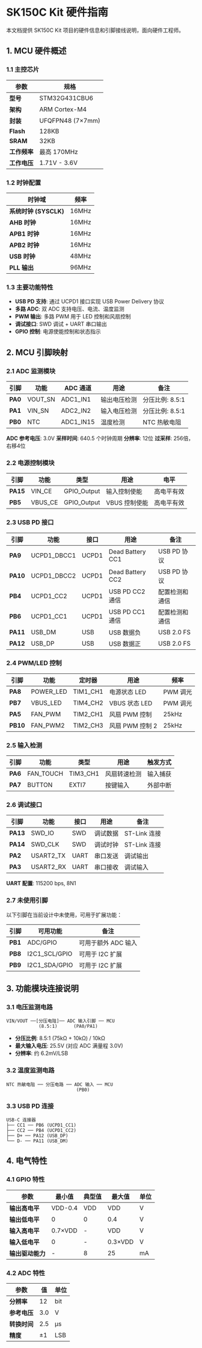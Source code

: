 # SK150C Kit 硬件指南

本文档提供 SK150C Kit 项目的硬件信息和引脚接线说明，面向硬件工程师。

## 1. MCU 硬件概述

### 1.1 主控芯片

| 参数 | 规格 |
|------|------|
| **型号** | STM32G431CBU6 |
| **架构** | ARM Cortex-M4 |
| **封装** | UFQFPN48 (7×7mm) |
| **Flash** | 128KB |
| **SRAM** | 32KB |
| **工作频率** | 最高 170MHz |
| **工作电压** | 1.71V - 3.6V |

### 1.2 时钟配置

| 时钟域 | 频率 |
|--------|------|
| **系统时钟 (SYSCLK)** | 16MHz |
| **AHB 时钟** | 16MHz |
| **APB1 时钟** | 16MHz |
| **APB2 时钟** | 16MHz |
| **USB 时钟** | 48MHz |
| **PLL 输出** | 96MHz |

### 1.3 主要功能特性

- **USB PD 支持**: 通过 UCPD1 接口实现 USB Power Delivery 协议
- **多路 ADC**: 双 ADC 支持电压、电流、温度监测
- **PWM 输出**: 多路 PWM 用于 LED 控制和风扇控制
- **调试接口**: SWD 调试 + UART 串口输出
- **GPIO 控制**: 电源使能控制和状态指示

## 2. MCU 引脚映射

### 2.1 ADC 监测模块

| 引脚 | 功能 | ADC 通道 | 用途 | 备注 |
|------|------|----------|------|------|
| **PA0** | VOUT_SN | ADC1_IN1 | 输出电压检测 | 分压比例: 8.5:1 |
| **PA1** | VIN_SN | ADC2_IN2 | 输入电压检测 | 分压比例: 8.5:1 |
| **PB0** | NTC | ADC1_IN15 | 温度检测 | NTC 热敏电阻 |

**ADC 参考电压**: 3.0V
**采样时间**: 640.5 个时钟周期
**分辨率**: 12位
**过采样**: 256倍，右移4位

### 2.2 电源控制模块

| 引脚 | 功能 | 类型 | 用途 | 电平 |
|------|------|------|------|------|
| **PA15** | VIN_CE | GPIO_Output | 输入控制使能 | 高电平有效 |
| **PB5** | VBUS_CE | GPIO_Output | VBUS 控制使能 | 高电平有效 |

### 2.3 USB PD 接口

| 引脚 | 功能 | 接口 | 用途 | 备注 |
|------|------|------|------|------|
| **PA9** | UCPD1_DBCC1 | UCPD1 | Dead Battery CC1 | USB PD 协议 |
| **PA10** | UCPD1_DBCC2 | UCPD1 | Dead Battery CC2 | USB PD 协议 |
| **PB4** | UCPD1_CC2 | UCPD1 | USB PD CC2 通信 | 配置检测和通信 |
| **PB6** | UCPD1_CC1 | UCPD1 | USB PD CC1 通信 | 配置检测和通信 |
| **PA11** | USB_DM | USB | USB 数据负 | USB 2.0 FS |
| **PA12** | USB_DP | USB | USB 数据正 | USB 2.0 FS |

### 2.4 PWM/LED 控制

| 引脚 | 功能 | 定时器 | 用途 | 频率 |
|------|------|---------|------|------|
| **PA8** | POWER_LED | TIM1_CH1 | 电源状态 LED | PWM 调光 |
| **PB7** | VBUS_LED | TIM4_CH2 | VBUS 状态 LED | PWM 调光 |
| **PA5** | FAN_PWM | TIM2_CH1 | 风扇 PWM 控制 | 25kHz |
| **PB10** | FAN_PWM2 | TIM2_CH3 | 风扇 PWM 控制 2 | 25kHz |

### 2.5 输入检测

| 引脚 | 功能 | 类型 | 用途 | 触发方式 |
|------|------|------|------|----------|
| **PA6** | FAN_TOUCH | TIM3_CH1 | 风扇转速检测 | 输入捕获 |
| **PA7** | BUTTON | EXTI7 | 按键输入 | 外部中断 |

### 2.6 调试接口

| 引脚 | 功能 | 接口 | 用途 | 备注 |
|------|------|------|------|------|
| **PA13** | SWD_IO | SWD | 调试数据 | ST-Link 连接 |
| **PA14** | SWD_CLK | SWD | 调试时钟 | ST-Link 连接 |
| **PA2** | USART2_TX | UART | 串口发送 | 调试输出 |
| **PA3** | USART2_RX | UART | 串口接收 | 调试输入 |

**UART 配置**: 115200 bps, 8N1

### 2.7 未使用引脚

以下引脚在当前设计中未使用，可用于扩展功能：

| 引脚 | 可用功能 | 备注 |
|------|----------|------|
| **PB1** | ADC/GPIO | 可用于额外 ADC 输入 |
| **PB8** | I2C1_SCL/GPIO | 可用于 I2C 扩展 |
| **PB9** | I2C1_SDA/GPIO | 可用于 I2C 扩展 |

## 3. 功能模块连接说明

### 3.1 电压监测电路

```text
VIN/VOUT ──[分压电阻]── ADC 输入引脚 ── MCU
            (8.5:1)      (PA0/PA1)
```

- **分压比例**: 8.5:1 (75kΩ + 10kΩ) / 10kΩ
- **最大输入电压**: 25.5V (对应 ADC 满量程 3.0V)
- **分辨率**: 约 6.2mV/LSB

### 3.2 温度监测电路

```text
NTC 热敏电阻 ── 分压电路 ── ADC 输入 ── MCU
                          (PB0)
```

### 3.3 USB PD 连接

```text
USB-C 连接器
├── CC1 ── PB6 (UCPD1_CC1)
├── CC2 ── PB4 (UCPD1_CC2)
├── D+ ── PA12 (USB_DP)
└── D- ── PA11 (USB_DM)
```

## 4. 电气特性

### 4.1 GPIO 特性

| 参数 | 最小值 | 典型值 | 最大值 | 单位 |
|------|--------|--------|--------|------|
| **输出高电平** | VDD-0.4 | VDD | VDD | V |
| **输出低电平** | 0 | 0 | 0.4 | V |
| **输入高电平** | 0.7×VDD | - | VDD | V |
| **输入低电平** | 0 | - | 0.3×VDD | V |
| **输出驱动能力** | - | 8 | 25 | mA |

### 4.2 ADC 特性

| 参数 | 值 | 单位 |
|------|----|----- |
| **分辨率** | 12 | bit |
| **参考电压** | 3.0 | V |
| **转换时间** | 2.5 | μs |
| **精度** | ±1 | LSB |
